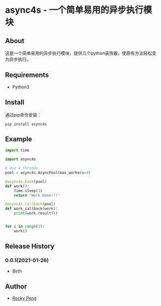 # async4s - 一个简单易用的异步执行模块

## About
这是一个简单易用的异步执行模块，提供几个python装饰器，使原有方法轻松变为异步执行。  

## Requirements
- Python3

## Install
通过pip命令安装：
```shell
pip install async4s
```

## Example
```python
import time

import async4s

# Use 4 threads.
pool = async4s.AsyncPool(max_workers=4)

@async4s.task(pool)
def work():
    time.sleep(3)
    return "Work Done!!!"

@async4s.callback(pool)
def work_callback(work):
    print(work.result())


for i in range(3):
    work()
```

## Release History
### 0.0.1(2021-01-26)
- Birth

## Author
- <a href="mailto:pmq2008@gmail.com">Rocky Peng</a>
